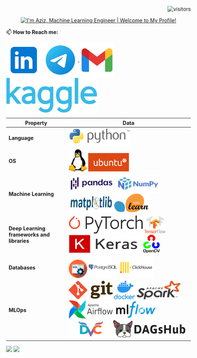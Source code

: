 <!--![](https://github.com/AzizMGV/AzizMGV/blob/main/Images/stackGitHub.png)-->
<p align="right">
<img src="https://visitor-badge.laobi.icu/badge?page_id=AzizMGV.AzizMGV" alt="visitors"/>
</p>

<div align="center">
    <a href="https://git.io/typing-svg"><img src="https://readme-typing-svg.herokuapp.com?font=Roboto+Slab&color=%237E3ACE&size=30&center=true&vCenter=true&width=450&lines=Hi+there!+👋+I'm+Aziz;Machine+Learning+Engineer;Welcome+to+My+Profile!;" alt="I'm Aziz, Machine Learning Engineer | Welcome to My Profile!"></a>
</div>

📫 <b> How to Reach me:</b>

<p align="left">
<a href="https://www.linkedin.com/in/azizml/" target="blank"><img align="center" src="https://github.com/AzizMGV/AzizMGV/blob/main/Images/Linkedin.png" alt="Linkedin" height="96" width="96" /></a>
<a href="https://t.me/azizsugd" target="blank"> <img align="center" src="https://github.com/AzizMGV/AzizMGV/blob/main/Images/Telegram.png" alt="Telegram" height="96" width="96"  /> </a>
<a href="mailto:mceladio@gmail.com" target="blank"><img align="center" src="https://github.com/AzizMGV/AzizMGV/blob/main/Images/Gmail.png" alt="Gmail" height="96" width="96" /></a>
<a href="https://www.kaggle.com/azizdzhon" target="blank"> <img align="center" src="https://github.com/AzizMGV/AzizMGV/blob/main/Images/Kaggle_logo.png" alt="Kaggle" height="96" width="248"  /> </a>
</p>



Property | Data
--- | --- 
**Language**  | <img src="https://github.com/AzizMGV/AzizMGV/blob/main/Images/Python_logo.svg.png" alt="Python" height="50" width="168"> 
**OS**  |  <img src="https://github.com/AzizMGV/AzizMGV/blob/main/Images/Linux.svg.png" alt="Linux" height="60" width="50">  <img src="https://github.com/AzizMGV/AzizMGV/blob/main/Images/Ubuntu_logo.png" alt="Ubuntu" height="50" width="111"> 
**Machine Learning**  | <img src="https://github.com/AzizMGV/AzizMGV/blob/main/Images/Pandas_logo.svg.png" alt="Pandas_logo" height="50" width="124"> <img src="https://github.com/AzizMGV/AzizMGV/blob/main/Images/NumPy_logo.svg.png" alt="NumPy_logo" height="50" width="124"> <img src="https://github.com/AzizMGV/AzizMGV/blob/main/Images/Matplotlib.svg" alt="Matplotlib" height="50" width="124"><img src="https://github.com/AzizMGV/AzizMGV/blob/main/Images/Scikit_learn_logo.svg.png" alt="Scikit_learn_logo" height="50" width="93"> 
**Deep Learning frameworks and libraries**  | <img src="https://github.com/AzizMGV/AzizMGV/blob/main/Images/Pytorch_logo.png" alt="Pytorch_logo" height="50" width="202">  <img src="https://github.com/AzizMGV/AzizMGV/blob/main/Images/TensorFlowLogo.svg.png" alt="TensorFlowLogo" height="50" width="60">  <img src="https://github.com/AzizMGV/AzizMGV/blob/main/Images/Keras.png" alt="Keras" height="50" width="200">  <img src="https://github.com/AzizMGV/AzizMGV/blob/main/Images/OpenCVLogo.png" alt="OpenCVLogo" height="50" width="45">
**Databases**  | <img src="https://github.com/AzizMGV/AzizMGV/blob/main/Images/SQL.png" alt="SQL" height="50" width="50"> <img src="https://github.com/AzizMGV/AzizMGV/blob/main/Images/PostgreSQL-Logo.png" alt="PostgreSQL" height="60" width="80"> <img src="https://github.com/AzizMGV/AzizMGV/blob/main/Images/ClickHouse.png" alt="ClickHouse" height="60" width="94"> 
**MLOps** | <img src="https://github.com/AzizMGV/AzizMGV/blob/main/Images/Git-Logo.png" alt="Git" height="50" width="120">  <img src="https://github.com/AzizMGV/AzizMGV/blob/main/Images/Docker.png" alt="Docker" height="50" width="58"> <img src="https://github.com/AzizMGV/AzizMGV/blob/main/Images/Apache_Spark_logo.svg.png" alt="Spark" height="50" width="120"> <img src="https://github.com/AzizMGV/AzizMGV/blob/main/Images/AirflowLogo.png" alt="Airflow" height="50" width="120"> <img src="https://github.com/AzizMGV/AzizMGV/blob/main/Images/mlflow.png" alt="MLFlow" height="50" width="120"><img src="https://github.com/AzizMGV/AzizMGV/blob/main/Images/dvc.png" alt="DVC" height="50" width="120"><img src="https://github.com/AzizMGV/AzizMGV/blob/main/Images/dagshub.png" alt="Dagshub" height="50" width="200">



![](https://road-to-kaggle-grandmaster.vercel.app/api/badges/azizdzhon/competitions)
![](https://road-to-kaggle-grandmaster.vercel.app/api/badges/azizdzhon/discussion)


